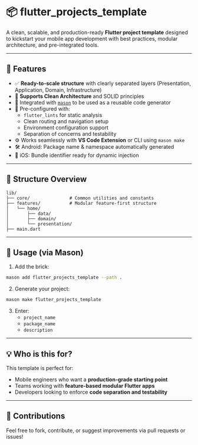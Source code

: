 
# 📦 flutter_projects_template

A clean, scalable, and production-ready **Flutter project template** designed to kickstart your mobile app development with best practices, modular architecture, and pre-integrated tools.

---

## 🚀 Features

- ✅ **Ready-to-scale structure** with clearly separated layers (Presentation, Application, Domain, Infrastructure)
- 🎯 **Supports Clean Architecture** and SOLID principles
- 🧱 Integrated with [`mason`](https://pub.dev/packages/mason) to be used as a reusable code generator
- 🔧 Pre-configured with:
  - `flutter_lints` for static analysis
  - Clean routing and navigation setup
  - Environment configuration support
  - Separation of concerns and testability
- ⚙️ Works seamlessly with **VS Code Extension** or CLI using `mason make`
- 🛠 Android: Package name & namespace automatically generated
- 🍏 iOS: Bundle identifier ready for dynamic injection

---

## 📁 Structure Overview

```
lib/
├── core/               # Common utilities and constants
├── features/           # Modular feature-first structure
│   └── home/
│       ├── data/
│       ├── domain/
│       └── presentation/
├── main.dart
```

---

## 🧰 Usage (via Mason)

1. Add the brick:

```bash
mason add flutter_projects_template --path .
```

2. Generate your project:

```bash
mason make flutter_projects_template
```

3. Enter:
   - `project_name`
   - `package_name`
   - `description`

---

## 💡 Who is this for?

This template is perfect for:
- Mobile engineers who want a **production-grade starting point**
- Teams working with **feature-based modular Flutter apps**
- Developers looking to enforce **code separation and testability**

---

## 🤝 Contributions

Feel free to fork, contribute, or suggest improvements via pull requests or issues!
